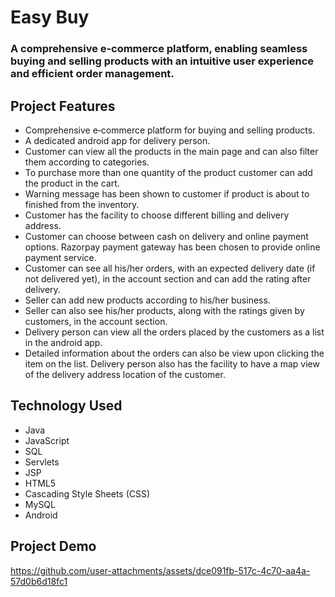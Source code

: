 # Easy Buy

### A comprehensive e‑commerce platform, enabling seamless buying and selling products with an intuitive user experience and efficient order management.

## Project Features

- Comprehensive e‑commerce platform for buying and selling products.
- A dedicated android app for delivery person.
- Customer can view all the products in the main page and can also filter them according to categories.
- To purchase more than one quantity of the product customer can add the product in the cart.
- Warning message has been shown to customer if product is about to finished from the inventory.
- Customer has the facility to choose different billing and delivery address.
- Customer can choose between cash on delivery and online payment options. Razorpay payment gateway has been chosen to provide online payment service.
- Customer can see all his/her orders, with an expected delivery date (if not delivered yet), in the account section and can add the rating after delivery.
- Seller can add new products according to his/her business.
- Seller can also see his/her products, along with the ratings given by customers, in the account section.
- Delivery person can view all the orders placed by the customers as a list in the android app.
- Detailed information about the orders can also be view upon clicking the item on the list. Delivery person also has the facility to have a map view of the delivery address location of the customer.

## Technology Used

- Java
- JavaScript
- SQL
- Servlets
- JSP
- HTML5
- Cascading Style Sheets (CSS)
- MySQL
- Android

## Project Demo

https://github.com/user-attachments/assets/dce091fb-517c-4c70-aa4a-57d0b6d18fc1
